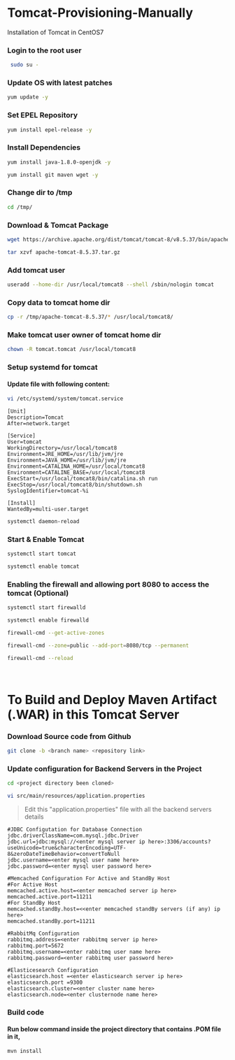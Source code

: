# Tomcat-Provisioning-Manually
Installation of Tomcat in CentOS7
### Login to the root user
 ```sh
  sudo su -
 ```
 ### Update OS with latest patches
  ```sh
  yum update -y
  ```
  ### Set EPEL Repository
  ```sh
  yum install epel-release -y 
  ```
  ### Install Dependencies
  ```sh
  yum install java-1.8.0-openjdk -y
  ```
  ```sh
  yum install git maven wget -y
  ```
  ### Change dir to /tmp
  ```sh
  cd /tmp/
  ```
  ### Download & Tomcat Package
  ```sh
  wget https://archive.apache.org/dist/tomcat/tomcat-8/v8.5.37/bin/apache-tomcat-8.5.37.tar.gz
  ```
  ```sh
  tar xzvf apache-tomcat-8.5.37.tar.gz
  ```
  ### Add tomcat user
  ```sh
  useradd --home-dir /usr/local/tomcat8 --shell /sbin/nologin tomcat
  ```
  ### Copy data to tomcat home dir
  ```sh
  cp -r /tmp/apache-tomcat-8.5.37/* /usr/local/tomcat8/
  ```
  ### Make tomcat user owner of tomcat home dir
  ```sh
  chown -R tomcat.tomcat /usr/local/tomcat8
  ```
  ### Setup systemd for tomcat
  #### Update file with following content:
  ```sh
  vi /etc/systemd/system/tomcat.service
  ```
  ~~~
  [Unit]
  Description=Tomcat
  After=network.target 
  
  [Service]
  User=tomcat
  WorkingDirectory=/usr/local/tomcat8
  Environment=JRE_HOME=/usr/lib/jvm/jre
  Environment=JAVA_HOME=/usr/lib/jvm/jre
  Environment=CATALINA_HOME=/usr/local/tomcat8
  Environment=CATALINE_BASE=/usr/local/tomcat8
  ExecStart=/usr/local/tomcat8/bin/catalina.sh run
  ExecStop=/usr/local/tomcat8/bin/shutdown.sh
  SyslogIdentifier=tomcat-%i 
  
  [Install]
  WantedBy=multi-user.target
  ~~~
  ```sh
  systemctl daemon-reload
  ```
  ### Start & Enable Tomcat
  ```sh
  systemctl start tomcat
  ```
  ```sh
  systemctl enable tomcat
  ```
  ### Enabling the firewall and allowing port 8080 to access the tomcat (Optional)
  ```sh
  systemctl start firewalld
  ```
  ```sh
  systemctl enable firewalld
  ```
  ```sh
  firewall-cmd --get-active-zones
  ```
  ```sh
  firewall-cmd --zone=public --add-port=8080/tcp --permanent
  ```
  ```sh
  firewall-cmd --reload
  ```
  <br>
  
  # To Build and Deploy Maven Artifact (.WAR) in this Tomcat Server
  ### Download Source code from Github
  ```sh
  git clone -b <branch name> <repository link>
  ```
  ### Update configuration for Backend Servers in the Project
  ```sh
  cd <project directory been cloned>  
  ```
  ```sh
  vi src/main/resources/application.properties
  ```
  > Edit this "application.properties" file with all the backend servers details
~~~
#JDBC Configutation for Database Connection
jdbc.driverClassName=com.mysql.jdbc.Driver
jdbc.url=jdbc:mysql://<enter mysql server ip here>:3306/accounts?useUnicode=true&characterEncoding=UTF-8&zeroDateTimeBehavior=convertToNull
jdbc.username=<enter mysql user name here>
jdbc.password=<enter mysql user password here>

#Memcached Configuration For Active and StandBy Host
#For Active Host
memcached.active.host=<enter memcached server ip here>
memcached.active.port=11211
#For StandBy Host
memcached.standBy.host=<<enter memcached standBy servers (if any) ip here>
memcached.standBy.port=11211

#RabbitMq Configuration
rabbitmq.address=<enter rabbitmq server ip here>
rabbitmq.port=5672
rabbitmq.username=<enter rabbitmq user name here>
rabbitmq.password=<enter rabbitmq user password here>

#Elasticesearch Configuration
elasticsearch.host =<enter elasticsearch server ip here>
elasticsearch.port =9300
elasticsearch.cluster=<enter cluster name here>
elasticsearch.node=<enter clusternode name here>
~~~
 
  
  ### Build code
  #### Run below command inside the project directory that contains .POM file in it,
  ```sh
  mvn install 
  ```
  ```sh
  
  ```
  
 
